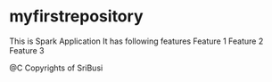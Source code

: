 # myfirstrepository


This is Spark Application
It has following features
Feature 1
Feature 2
Feature 3

@C Copyrights of SriBusi
